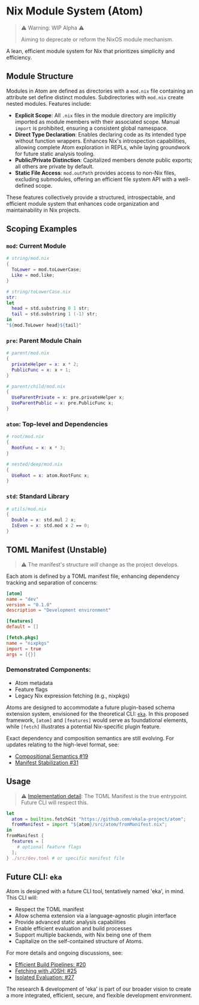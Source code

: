 # Nix Module System (Atom)

> ⚠️ Warning: WIP Alpha ⚠️
>
> Aiming to deprecate or reform the NixOS module mechanism.

A lean, efficient module system for Nix that prioritizes simplicity and efficiency.

## Module Structure

Modules in Atom are defined as directories with a `mod.nix` file containing an attribute set define distinct modules. Subdirectories with `mod.nix` create nested modules. Features include:

- **Explicit Scope**: All `.nix` files in the module directory are implicitly imported as module members with their associated scope. Manual `import` is prohibited, ensuring a consistent global namespace.
- **Direct Type Declaration**: Enables declaring code as its intended type without function wrappers. Enhances Nix's introspection capabilities, allowing complete Atom exploration in REPLs, while laying groundwork for future static analysis tooling.
- **Public/Private Distinction**: Capitalized members denote public exports; all others are private by default.
- **Static File Access**: `mod.outPath` provides access to non-Nix files, excluding submodules, offering an efficient file system API with a well-defined scope.

These features collectively provide a structured, introspectable, and efficient module system that enhances code organization and maintainability in Nix projects.

## Scoping Examples

### `mod`: Current Module

```nix
# string/mod.nix
{
  ToLower = mod.toLowerCase;
  Like = mod.like;
}

# string/toLowerCase.nix
str:
let
  head = std.substring 0 1 str;
  tail = std.substring 1 (-1) str;
in
"${mod.ToLower head}${tail}"
```

### `pre`: Parent Module Chain

```nix
# parent/mod.nix
{
  privateHelper = x: x * 2;
  PublicFunc = x: x + 1;
}

# parent/child/mod.nix
{
  UseParentPrivate = x: pre.privateHelper x;
  UseParentPublic = x: pre.PublicFunc x;
}
```

### `atom`: Top-level and Dependencies

```nix
# root/mod.nix
{
  RootFunc = x: x * 3;
}

# nested/deep/mod.nix
{
  UseRoot = x: atom.RootFunc x;
}
```

### `std`: Standard Library

```nix
# utils/mod.nix
{
  Double = x: std.mul 2 x;
  IsEven = x: std.mod x 2 == 0;
}
```

## TOML Manifest (Unstable)

> ⚠️ The manifest's structure _will_ change as the project develops.

Each atom is defined by a TOML manifest file, enhancing dependency tracking and separation of concerns:

```toml
[atom]
name = "dev"
version = "0.1.0"
description = "Development environment"

[features]
default = []

[fetch.pkgs]
name = "nixpkgs"
import = true
args = [{}]
```

### Demonstrated Components:

- Atom metadata
- Feature flags
- Legacy Nix expression fetching (e.g., nixpkgs)

Atoms are designed to accommodate a future plugin-based schema extension system, envisioned for the theoretical CLI: [`eka`](#future-cli-eka). In this proposed framework, `[atom]` and `[features]` would serve as foundational elements, while `[fetch]` illustrates a potential Nix-specific plugin feature.

Exact dependency and composition semantics are still evolving. For updates relating to the high-level format, see:

- [Compositional Semantics #19](https://github.com/ekala-project/atom/issues/19)
- [Manifest Stabilization #31](https://github.com/ekala-project/atom/issues/31)

## Usage

> ⚠️ [Implementation detail](./src/atom/fromManifest.nix): The TOML Manifest is the true entrypoint. Future CLI will respect this.

```nix
let
  atom = builtins.fetchGit "https://github.com/ekala-project/atom";
  fromManifest = import "${atom}/src/atom/fromManifest.nix";
in
fromManifest {
  features = [
    # optional feature flags
  ];
} ./src/dev.toml # or specific manifest file
```

## Future CLI: `eka`

Atom is designed with a future CLI tool, tentatively named 'eka', in mind. This CLI will:

- Respect the TOML manifest
- Allow schema extension via a language-agnostic plugin interface
- Provide advanced static analysis capabilities
- Enable efficient evaluation and build processes
- Support multiple backends, with Nix being one of them
- Capitalize on the self-contained structure of Atoms.

For more details and ongoing discussions, see:

- [Efficient Build Pipelines: #20](https://github.com/ekala-project/atom/issues/20)
- [Fetching with JOSH: #25](https://github.com/ekala-project/atom/issues/25)
- [Isolated Evaluation: #27](https://github.com/ekala-project/atom/issues/27)

The research & development of 'eka' is part of our broader vision to create a more integrated, efficient, secure, and flexible development environment.
